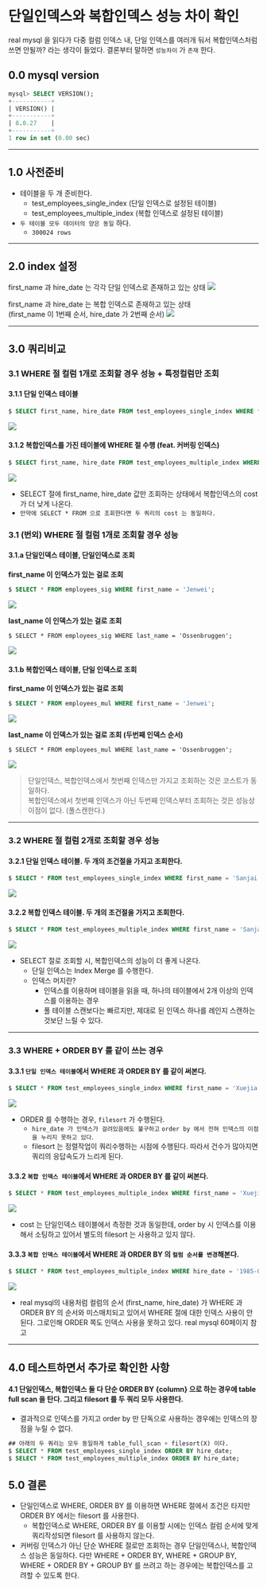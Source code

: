 # 단일인덱스와 복합인덱스 성능 차이 확인
real mysql 을 읽다가 다중 컬럼 인덱스 내, 단일 인덱스를 여러개 둬서 복합인덱스처럼 쓰면 안될까? 라는 생각이 들었다. 결론부터 말하면 `성능차이` 가 `존재` 한다.

## 0.0 mysql version
```sql
mysql> SELECT VERSION();
+-----------+
| VERSION() |
+-----------+
| 8.0.27    |
+-----------+
1 row in set (0.00 sec)
```

---
## 1.0 사전준비
* 테이블을 두 개 준비한다.
    * test_employees_single_index (단일 인덱스로 설정된 테이블)
    * test_employees_multiple_index (복합 인덱스로 설정된 테이블)
* `두 테이블 모두 데이터의 양은 동일` 하다. 
    * `300024 rows`

---
## 2.0 index 설정
first_name 과 hire_date 는 각각 단일 인덱스로 존재하고 있는 상태
<kbd>
    <img src="../Image/2022-01-29_single_index_table.png" />
</kbd>

first_name 과 hire_date 는 복합 인덱스로 존재하고 있는 상태   
(first_name 이 1번째 순서, hire_date 가 2번째 순서)
<kbd>
    <img src="../Image/2022-01-29_multi_index_table.png" />
</kbd>

---
## 3.0 쿼리비교
### 3.1 WHERE 절 컬럼 1개로 조회할 경우 성능 + 특정컬럼만 조회

#### 3.1.1 단일 인덱스 테이블
```sql 
$ SELECT first_name, hire_date FROM test_employees_single_index WHERE first_name = 'Sanjai';
```

<kbd>
    <img src="../Image/2022-01-29_where_1_single.png" />
</kbd>

#### 3.1.2 복합인덱스를 가진 테이블에 WHERE 절 수행 (feat. 커버링 인덱스)
```sql
$ SELECT first_name, hire_date FROM test_employees_multiple_index WHERE first_name = 'Sanjai';
```

<kbd>
    <img src="../Image/2022-01-29_where_1_multi.png" />
</kbd>

* SELECT 절에 first_name, hire_date 값만 조회하는 상태에서 복합인덱스의 cost 가 더 낮게 나온다. 
* `만약에 SELECT * FROM 으로 조회한다면 두 쿼리의 cost 는 동일하다.`

### 3.1 (번외) WHERE 절 컬럼 1개로 조회할 경우 성능
#### 3.1.a 단일인덱스 테이블, 단일인덱스로 조회

__first_name 이 인덱스가 있는 걸로 조회__
```sql 
$ SELECT * FROM employees_sig WHERE first_name = 'Jenwei';
```
<kbd>
   <img src="https://user-images.githubusercontent.com/17797352/158188702-4ada7b69-cebb-4135-96f9-bdbde741169f.png" />
</kbd>

__last_name 이 인덱스가 있는 걸로 조회__
```
$ SELECT * FROM employees_sig WHERE last_name = 'Ossenbruggen';
```
<kbd>
   <img src="https://user-images.githubusercontent.com/17797352/159486679-6f1a4ef7-2dc3-44f2-80a3-446b2fa8b980.png" />
</kbd>


#### 3.1.b 복합인덱스 테이블, 단일 인덱스로 조회

__first_name 이 인덱스가 있는 걸로 조회__
```sql
$ SELECT * FROM employees_mul WHERE first_name = 'Jenwei';
```
<kbd>
   <img src="https://user-images.githubusercontent.com/17797352/158189221-1a3be813-d03e-498c-8e71-1d8e42184f88.png" />
</kbd>

__last_name 이 인덱스가 있는 걸로 조회 (두번째 인덱스 순서)__
```
$ SELECT * FROM employees_mul WHERE last_name = 'Ossenbruggen';
```
<kbd>
   <img src="https://user-images.githubusercontent.com/17797352/159486289-0d506dbc-f682-438d-9114-c6bf836cdccf.png" />
</kbd>

   
> 단일인덱스, 복합인덱스에서 첫번째 인덱스만 가지고 조회하는 것은 코스트가 동일하다.   
> 복합인덱스에서 첫번째 인덱스가 아닌 두번째 인덱스부터 조회하는 것은 성능상 이점이 없다. (풀스캔한다.)   
   
---
### 3.2 WHERE 절 컬럼 2개로 조회할 경우 성능
#### 3.2.1 단일 인덱스 테이블. 두 개의 조건절을 가지고 조회한다.
```sql
$ SELECT * FROM test_employees_single_index WHERE first_name = 'Sanjai' AND hire_date = '1987-01-14';
```

<kbd>
    <img src="../Image/2022-01-29_where_2_single.png" />
</kbd>


#### 3.2.2 복합 인덱스 테이블. 두 개의 조건절을 가지고 조회한다.
```sql
$ SELECT * FROM test_employees_multiple_index WHERE first_name = 'Sanjai' AND hire_date = '1987-01-14';
```

<kbd>
    <img src="../Image/2022-01-29_where_2_multi.png" />
</kbd>

* SELECT 절로 조회할 시, 복합인덱스의 성능이 더 좋게 나온다.   
    * 단일 인덱스는 Index Merge 를 수행한다.
    * 인덱스 머지란? 
        * 인덱스를 이용하며 테이블을 읽을 때, 하나의 테이블에서 2개 이상의 인덱스를 이용하는 경우
        * 풀 테이블 스캔보다는 빠르지만, 제대로 된 인덱스 하나를 레인지 스캔하는 것보단 느릴 수 있다.

---
### 3.3 WHERE + ORDER BY 를 같이 쓰는 경우
#### 3.3.1 `단일 인덱스 테이블`에서 WHERE 과 ORDER BY 를 같이 써본다.
```sql 
$ SELECT * FROM test_employees_single_index WHERE first_name = 'Xuejia' ORDER BY hire_date;
```

<kbd>
    <img src="../Image/2022-01-29_where_order_by_single.png" />
</kbd>

* ORDER 를 수행하는 경우, `filesort` 가 수행된다.
    * `hire_date 가 인덱스가 걸려있음에도 불구하고` `order by 에서 전혀 인덱스의 이점을 누리지 못하고 있다`.
    * filesort 는 정렬작업이 쿼리수행하는 시점에 수행된다. 따라서 건수가 많아지면 쿼리의 응답속도가 느리게 된다.
    

#### 3.3.2 `복합 인덱스 테이블`에서 WHERE 과 ORDER BY 를 같이 써본다.
```sql
$ SELECT * FROM test_employees_multiple_index WHERE first_name = 'Xuejia' ORDER BY hire_date;
```

<kbd>
    <img src="../Image/2022-01-29_where_order_by_multi.png" />
</kbd>

* cost 는 단일인덱스 테이블에서 측정한 것과 동일한데, order by 시 인덱스를 이용해서 소팅하고 있어서 별도의 filesort 는 사용하고 있지 않다.

#### 3.3.3 `복합 인덱스 테이블`에서 WHERE 과 ORDER BY 의 `컬럼 순서를 변경`해본다.
```sql
$ SELECT * FROM test_employees_multiple_index WHERE hire_date = '1985-06-11' ORDER BY first_name;
```

<kbd>
    <img src="../Image/2022-01-29_where_order_by_multi_2.png" />
</kbd>

* real mysql의 내용처럼 컬럼의 순서 (first_name, hire_date) 가 WHERE 과 ORDER BY 의 순서와 미스매치되고 있어서 WHERE 절에 대한 인덱스 사용이 안된다. 그로인해 ORDER 쪽도 인덱스 사용을 못하고 있다. real mysql 60페이지 참고

---
## 4.0 테스트하면서 추가로 확인한 사항
#### 4.1 단일인덱스, 복합인덱스 둘 다 단순 ORDER BY {column} 으로 하는 경우에 table full scan 을 탄다. 그리고 filesort 를 두 쿼리 모두 사용한다.
* 결과적으로 인덱스를 가지고 order by 만 단독으로 사용하는 경우에는 인덱스의 장점을 누릴 수 없다.
```sql 
## 아래의 두 쿼리는 모두 동일하게 table_full_scan + filesort(X) 이다.
$ SELECT * FROM test_employees_single_index ORDER BY hire_date;
$ SELECT * FROM test_employees_multiple_index ORDER BY hire_date;
```

## 5.0 결론
* 단일인덱스로 WHERE, ORDER BY 를 이용하면 WHERE 절에서 조건은 타지만 ORDER BY 에서는 filesort 를 사용한다.
    * 복합인덱스로 WHERE, ORDER BY 를 이용할 시에는 인덱스 컬럼 순서에 맞게 쿼리작성되면 filesort 를 사용하지 않는다.
* 커버링 인덱스가 아닌 단순 WHERE 절로만 조회하는 경우 단일인덱스나, 복합인덱스 성능은 동일하다. 다만 WHERE + ORDER BY, WHERE + GROUP BY, WHERE + ORDER BY + GROUP BY 를 쓰려고 하는 경우에는 복합인덱스를 고려할 수 있도록 한다.
